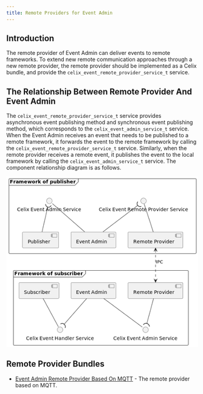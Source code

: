 ```yaml
---
title: Remote Providers for Event Admin
---
```


<!--
Licensed to the Apache Software Foundation (ASF) under one or more
contributor license agreements.  See the NOTICE file distributed with
this work for additional information regarding copyright ownership.
The ASF licenses this file to You under the Apache License, Version 2.0
(the "License"); you may not use this file except in compliance with
the License.  You may obtain a copy of the License at
   
    http://www.apache.org/licenses/LICENSE-2.0

Unless required by applicable law or agreed to in writing, software
distributed under the License is distributed on an "AS IS" BASIS,
WITHOUT WARRANTIES OR CONDITIONS OF ANY KIND, either express or implied.
See the License for the specific language governing permissions and
limitations under the License.
-->

## Introduction

The remote provider of Event Admin can deliver events to remote frameworks. To extend new remote communication approaches
through a new remote provider, the remote provider should be implemented as a Celix bundle, and provide the `celix_event_remote_provider_service_t` service.

## The Relationship Between Remote Provider And Event Admin

The `celix_event_remote_provider_service_t` service provides asynchronous event publishing method and synchronous event 
publishing method, which corresponds to the `celix_event_admin_service_t` service. When the Event Admin receives an event
that needs to be published to a remote framework, it forwards the event to the remote framework by calling the `celix_event_remote_provider_service_t`
service. Similarly, when the remote provider receives a remote event, it publishes the event to the local framework by
calling the `celix_event_admin_service_t` service. The component relationship diagram is as follows.

![event_admin_remote_provider_component_diagram](diagrams/event_admin_remote_provider_component.png)

## Remote Provider Bundles

* [Event Admin Remote Provider Based On MQTT](remote_provider_mqtt/README.md) - The remote provider based on MQTT.